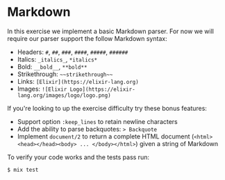 # Markdown

In this exercise we implement a basic Markdown parser.
For now we will require our parser support the follow Markdown syntax:

- Headers: `#`, `##`, `###`, `####`, `#####`, `######`
- Italics: `_italics_`, `*italics*`
- Bold: `__bold__`, `**bold**`
- Strikethrough: `~~strikethrough~~`
- Links: `[Elixir](https://elixir-lang.org)`
- Images: `![Elixir Logo](https://elixir-lang.org/images/logo/logo.png)`

If you're looking to up the exercise difficulty try these bonus features:

+ Support option `:keep_lines` to retain newline characters
+ Add the ability to parse backquotes: `> Backquote`
+ Implement `document/2` to return a complete HTML document (`<html><head></head><body> ... </body></html>`) given a string of Markdown

To verify your code works and the tests pass run:

```shell
$ mix test
```
